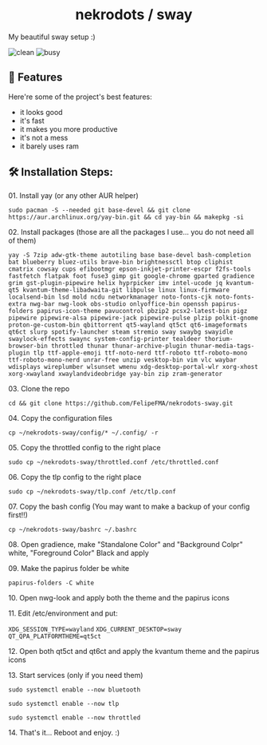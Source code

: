 <h1 align="center" id="title">nekrodots / sway</h1>

<p id="description">My beautiful sway setup :)</p>

![clean](https://github.com/user-attachments/assets/15ae0d9a-87a7-46d7-8ed6-b61b372a56ad)
![busy](https://github.com/user-attachments/assets/3d3cc4a7-450d-4b71-a07d-061f3f831230)

  
<h2>🧐 Features</h2>

Here're some of the project's best features:

*   it looks good
*   it's fast
*   it makes you more productive
*   it's not a mess
*   it barely uses ram

<h2>🛠️ Installation Steps:</h2>

<p>01. Install yay (or any other AUR helper)</p>

```
sudo pacman -S --needed git base-devel && git clone https://aur.archlinux.org/yay-bin.git && cd yay-bin && makepkg -si
```

<p>02. Install packages (those are all the packages I use... you do not need all of them)</p>

```
yay -S 7zip adw-gtk-theme autotiling base base-devel bash-completion bat blueberry bluez-utils brave-bin brightnessctl btop cliphist cmatrix cowsay cups efibootmgr epson-inkjet-printer-escpr f2fs-tools fastfetch flatpak foot fuse3 gimp git google-chrome gparted gradience grim gst-plugin-pipewire helix hyprpicker imv intel-ucode jq kvantum-qt5 kvantum-theme-libadwaita-git libpulse linux linux-firmware localsend-bin lsd mold ncdu networkmanager noto-fonts-cjk noto-fonts-extra nwg-bar nwg-look obs-studio onlyoffice-bin openssh papirus-folders papirus-icon-theme pavucontrol pbzip2 pcsx2-latest-bin pigz pipewire pipewire-alsa pipewire-jack pipewire-pulse plzip polkit-gnome proton-ge-custom-bin qbittorrent qt5-wayland qt5ct qt6-imageformats qt6ct slurp spotify-launcher steam stremio sway swaybg swayidle swaylock-effects swaync system-config-printer tealdeer thorium-browser-bin throttled thunar thunar-archive-plugin thunar-media-tags-plugin tlp ttf-apple-emoji ttf-noto-nerd ttf-roboto ttf-roboto-mono ttf-roboto-mono-nerd unrar-free unzip vesktop-bin vim vlc waybar wdisplays wireplumber wlsunset wmenu xdg-desktop-portal-wlr xorg-xhost xorg-xwayland xwaylandvideobridge yay-bin zip zram-generator
```

<p>03. Clone the repo</p>

```
cd && git clone https://github.com/FelipeFMA/nekrodots-sway.git
```

<p>04. Copy the configuration files</p>

```
cp ~/nekrodots-sway/config/* ~/.config/ -r
```

<p>05. Copy the throttled config to the right place</p>

```
sudo cp ~/nekrodots-sway/throttled.conf /etc/throttled.conf
```

<p>06. Copy the tlp config to the right place</p>

```
sudo cp ~/nekrodots-sway/tlp.conf /etc/tlp.conf
```

<p>07. Copy the bash config (You may want to make a backup of your config first!!)</p>

```
cp ~/nekrodots-sway/bashrc ~/.bashrc
```

<p>08. Open gradience, make "Standalone Color" and "Background Colpr" white, "Foreground Color" Black and apply</p>

<p>09. Make the papirus folder be white</p>

```
papirus-folders -C white
```

<p>10. Open nwg-look and apply both the theme and the papirus icons</p>

<p>11. Edit /etc/environment and put: </p>

  ```XDG_SESSION_TYPE=wayland```
  ```XDG_CURRENT_DESKTOP=sway```
  ```QT_QPA_PLATFORMTHEME=qt5ct```


<p>12. Open both qt5ct and qt6ct and apply the kvantum theme and the papirus icons</p>

<p>13. Start services (only if you need them)</p>

```
sudo systemctl enable --now bluetooth
```

```
sudo systemctl enable --now tlp
```

```
sudo systemctl enable --now throttled
```


<p>14. That's it... Reboot and enjoy. :)</p>
